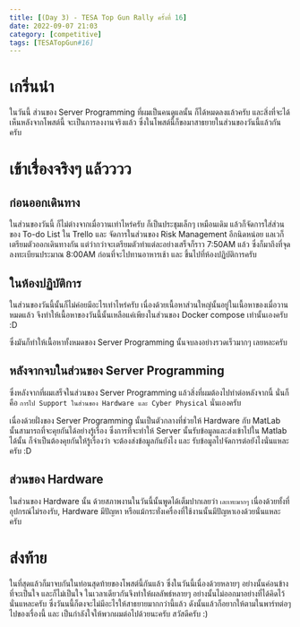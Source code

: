 ```yaml
---
title: [(Day 3) - TESA Top Gun Rally ครั้งที่ 16]
date: 2022-09-07 21:03
category: [competitive]
tags: [TESATopGun#16]
---
```

# เกริ่นนำ 
ในวันนี้ ส่วนของ Server Programming ที่ผมเป็นคนดูแลนั้น ก็ได้หมดลงแล้วครับ และสิ่งที่จะได้เห็นหลังจากโพสต์นี้ จะเป็นการลงงานจริงแล้ว ซึ่งในโพสต์นี้ก็ขอมาสาธยายในส่วนของวันนี้แล้วกันครับ
<br />

# เข้าเรื่องจริงๆ แล้วววว
## ก่อนออกเดินทาง
ในส่วนของวันนี้ ก็ไม่ต่างจากเมื่อวานเท่าไหร่ครับ ก็เป็นประชุมเล็กๆ เหมือนเดิม แล้วก็จัดการใส่ส่วนของ To-do List ใน Trello และ จัดการในส่วนของ Risk Management อีกนิดหน่อย แลเวก็เตรียมตัวออกเดินทางกัน แต่ว่ากว่าจะเตรียมตัวทำแต่ละอย่างเสร็จก็ราว 7:50AM แล้ว ซึ่งก็มาถึงที่จุดลงทะเบียนประมาณ​ 8:00AM ก่อนที่จะไปทานอาหารเช้า และ ขึ้นไปที่ห้องปฏิบัติการครับ

## ในห้องปฏิบัติการ
ในส่วนของวันนี้นั้นก็ไม่ค่อยมีอะไรเท่าไหร่ครับ เนื่องด้วยเนื้อหาส่วนใหญ่นั้นอยู่ในเนื้อหาของเมื่อวานหมดแล้ว จึงทำให้เนื้อหาของวันนี้นั้นเหลือแค่เพียงในส่วนของ Docker compose เท่านั้นเองครับ :D

ซึ่งมันก็ทำให้เนื้อหาทั้งหมดของ Server Programming นั้นจบลงอย่างรวดเร็วมากๆ เลยหละครับ

## หลังจากจบในส่วนของ Server Programming
ซึ่งหลังจากที่ผมเสร็จในส่วนของ Server Programming แล้วสิ่งที่ผมต้องไปทำต่อหลังจากนี้ นั่นก็คือ `การไป Support ในส่วนของ Hardware และ Cyber Physical` นั่นเองครับ

เนื่องด้วยฝั่งของ Server Programming นั้นเป็นตัวกลางที่ช่วยให้ Hardware กับ MatLab นั้นสามารถที่จะคุยกันได้อย่างรู้เรื่อง ซึ่งการที่จะทำให้ Server นั้นรับข้อมูลและส่งเข้าไปใน Matlab ได้นั้น ก็จำเป็นต้องคุยกันให้รู้เรื่องว่า จะต้องส่งข้อมูลกันยังไง และ รับข้อมูลไปจัดการต่อยังไงนั่นแหละครับ :D

## ส่วนของ Hardware
ในส่วนของ Hardware นั้น ด้วยสภาพงานในวันนี้นั้นพูดได้เต็มปากเลยว่า `เละเทะมากๆ` เนื่องด้วยทั้งที่อุปกรณ์ไม่รองรับ, Hardware มีปัญหา หรือแม้กระทั่งเครื่องที่ใช้งานนั้นมีปัญหาเองด้วยนั่นแหละครับ
<br />

# ส่งท้าย
ในที่สุดแล้วก็มาจบกันในท่อนสุดท้ายของโพสต์นี้กันแล้ว ซึ่งในวันนี้เนื่องด้วยหลายๆ อย่างนั้นค่อนข้างที่จะเป็นใจ และก็ไม่เป็นใจ ในเวลาเดียวกันจึงทำให้ผลลัพธ์หลายๆ อย่างนั้นไม่ออกมาอย่างที่ได้คิดไว้นั่นแหละครับ ซึ่งวันนนี้ก็ตงจะไม่มีอะไรให้สาธยายมากกว่านี้แล้ว ดังนั้นแล้วก็อยากให้ตามในพาร์ทต่อๆ ไปของเรื่องนี้ และ เป็นกำลังใจให้พวกผมต่อไปด้วยนะครับ สวัสดีครับ :)